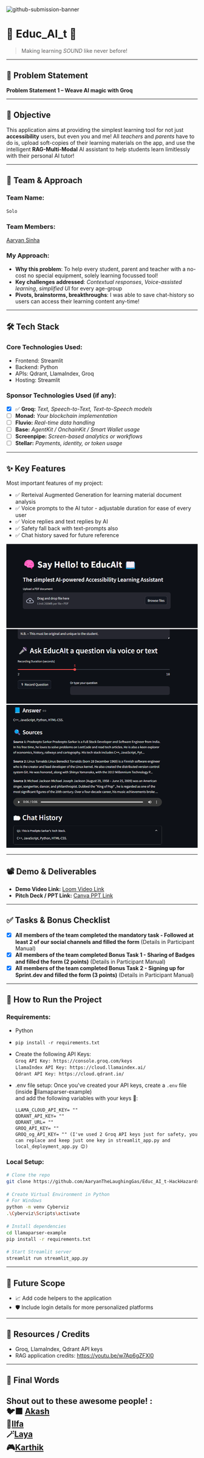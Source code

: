 ![github-submission-banner](https://github.com/user-attachments/assets/a1493b84-e4e2-456e-a791-ce35ee2bcf2f)

# 🧠 Educ_AI_t 📖

> Making learning _SOUND_ like never before!

---

## 📌 Problem Statement
 
**Problem Statement 1 – Weave AI magic with Groq**

---

## 🎯 Objective

This application aims at providing the simplest learning tool for not just **accessibility** users, but even you and me!
All _teachers_ and _parents_ have to do is, upload soft-copies of their learning materials on the app, and use the intelligent **RAG-Multi-Modal** AI assistant 
to help students learn limitlessly with their personal AI tutor!

---

## 🧠 Team & Approach

### Team Name:  
`Solo`

### Team Members:  
[Aaryan Sinha](www.linkedin.com/in/aaryan-sinha)

### My Approach:  
- **Why this problem**: To help every student, parent and teacher with a no-cost no special equipment, solely learning focussed tool!   
- **Key challenges addressed**: _Contextual responses_, _Voice-assisted learning_, _simplified UI_ for every age-group     
- **Pivots, brainstorms, breakthroughs**: I was able to save chat-history so users can access their learning content any-time!

---

## 🛠️ Tech Stack

### Core Technologies Used:
- Frontend: Streamlit
- Backend: Python
- APIs: Qdrant, LlamaIndex, Groq
- Hosting: Streamlit

### Sponsor Technologies Used (if any):
- [X] ✅ **Groq:** _Text, Speech-to-Text, Text-to-Speech models_  
- [ ] **Monad:** _Your blockchain implementation_  
- [ ] **Fluvio:** _Real-time data handling_  
- [ ] **Base:** _AgentKit / OnchainKit / Smart Wallet usage_  
- [ ] **Screenpipe:** _Screen-based analytics or workflows_  
- [ ] **Stellar:** _Payments, identity, or token usage_

---

## ✨ Key Features

Most important features of my project:

- ✅ Rerteival Augmented Generation for learning material document analysis  
- ✅ Voice prompts to the AI tutor - adjustable duration for ease of every user  
- ✅ Voice replies and text replies by AI  
- ✅ Safety fall back with text-prompts also
- ✅ Chat history saved for future reference 

![Image 1](https://github.com/AaryanTheLaughingGas/Educ_AI_t-HackHazards/blob/main/Assets/Page%201.png) <br>
![Image 2](https://github.com/AaryanTheLaughingGas/Educ_AI_t-HackHazards/blob/main/Assets/STT%20and%20Text%20prompt.png) <br>
![Image 3](https://github.com/AaryanTheLaughingGas/Educ_AI_t-HackHazards/blob/main/Assets/TTS%20Response%20and%20Chat%20history.png)

---

## 📽️ Demo & Deliverables

- **Demo Video Link:** [Loom Video Link](https://www.loom.com/share/52748a661b4945edb9d3d97c2a5c7b2d?sid=f6706453-bf75-4e7d-8710-f70fd97c293e)  
- **Pitch Deck / PPT Link:** [Canva PPT Link](https://www.canva.com/design/DAGk63s4Nnc/UiRaxXSqn71eXdN4jRJG-Q/edit?utm_content=DAGk63s4Nnc&utm_campaign=designshare&utm_medium=link2&utm_source=sharebutton)   

---

## ✅ Tasks & Bonus Checklist

- [X] **All members of the team completed the mandatory task - Followed at least 2 of our social channels and filled the form** (Details in Participant Manual)  
- [X] **All members of the team completed Bonus Task 1 - Sharing of Badges and filled the form (2 points)**  (Details in Participant Manual)
- [X] **All members of the team completed Bonus Task 2 - Signing up for Sprint.dev and filled the form (3 points)**  (Details in Participant Manual)

---

## 🧪 How to Run the Project

### Requirements:
- Python
- ```pip install -r requirements.txt```
- Create the following API Keys: <br>
  ```Groq API Key: https://console.groq.com/keys```<br>
  ```LlamaIndex API Key: https://cloud.llamaindex.ai/```<br>
  ```Qdrant API Key: https://cloud.qdrant.io/```

- .env file setup:
  Once you've created your API keys, create a ```.env``` file (inside 📁llamaparser-example) <br> and add the following variables with your keys 🔑:
  ```
  LLAMA_CLOUD_API_KEY= ""
  QDRANT_API_KEY= ""
  QDRANT_URL= ""
  GROQ_API_KEY= ""
  GROQ_og_API_KEY= "" (I've used 2 Groq API keys just for safety, you can replace and keep just one key in streamlit_app.py and local_deployment_app.py 😊)
  ```

### Local Setup:
```bash
# Clone the repo
git clone https://github.com/AaryanTheLaughingGas/Educ_AI_t-HackHazards.git

# Create Virtual Environment in Python
# For Windows
python -m venv Cyberviz
.\Cyberviz\Scripts\activate

# Install dependencies
cd llamaparser-example
pip install -r requirements.txt

# Start Streamlit server
streamlit run streamlit_app.py
```
---

## 🧬 Future Scope

- 📈 Add code helpers to the application
- 🛡️ Include login details for more personalized platforms 
---

## 📎 Resources / Credits

- Groq, LlamaIndex, Qdrant API keys 
- RAG application credits: https://youtu.be/w7Ap6gZFXl0 

---

## 🏁 Final Words

Shout out to these awesome people! : <br>
🐦‍⬛ [Akash](https://github.com/Akashrajasekar) <br>
🧚[Ilfa](https://github.com/ilfa2003) <br>
🪄[Laya](https://github.com/Laya-Shree) <br>
🎮[Karthik](https://github.com/Karthik-Vishal03) <br>
---

